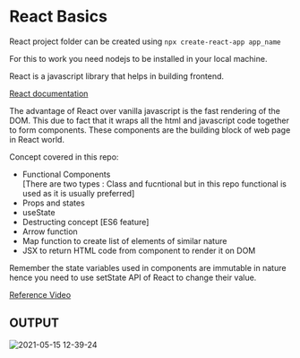 # React Basics

React project folder can be created using `npx create-react-app app_name`

For this to work you need nodejs to be installed in your local machine.

React is a javascript library that helps in building frontend.

[React documentation](https://reactjs.org/)

The advantage of React over vanilla javascript is the fast rendering of the DOM. This due to fact that it wraps all the html and javascript code together to form components. These components are the building block of web page in React world.

Concept covered in this repo:

- Functional Components <br>
  [There are two types : Class and fucntional but in this repo functional is used as it is usually preferred]
- Props and states
- useState
- Destructing concept [ES6 feature]
- Arrow function
- Map function to create list of elements of similar nature
- JSX to return HTML code from component to render it on DOM

Remember the state variables used in components are immutable in nature hence you need to use setState API of React to change their value.

[Reference Video](https://www.youtube.com/watch?v=dGcsHMXbSOA&list=PLDyQo7g0_nsVHmyZZpVJyFn5ojlboVEhE)

## OUTPUT

![2021-05-15 12-39-24](https://user-images.githubusercontent.com/62696039/118351752-5a912a80-b57b-11eb-8f95-8d43b8138148.gif)
